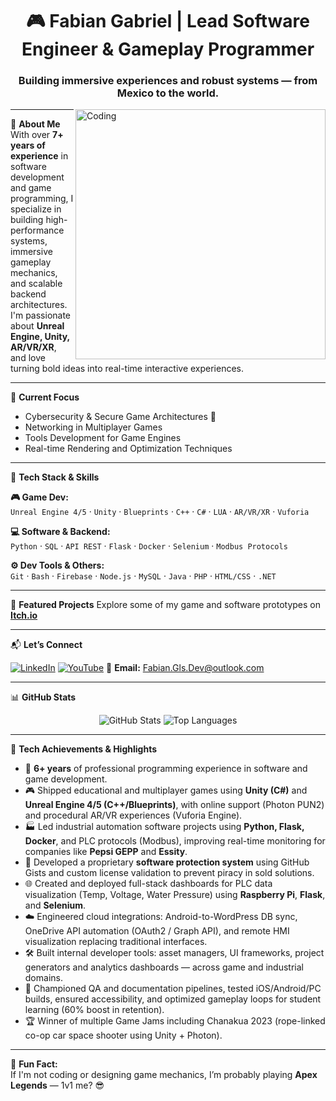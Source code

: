 <h1 align="center">🎮 Fabian Gabriel | Lead Software Engineer & Gameplay Programmer</h1>
<h3 align="center">Building immersive experiences and robust systems — from Mexico to the world.</h3>

<img align="right" alt="Coding" width="400" src="https://i.imgur.com/MlV3dHq.gif">

---

🔧 **About Me**  
With over **7+ years of experience** in software development and game programming, I specialize in building high-performance systems, immersive gameplay mechanics, and scalable backend architectures. I'm passionate about **Unreal Engine, Unity, AR/VR/XR**, and love turning bold ideas into real-time interactive experiences.

---

🧠 **Current Focus**
- Cybersecurity & Secure Game Architectures 🔐
- Networking in Multiplayer Games
- Tools Development for Game Engines
- Real-time Rendering and Optimization Techniques

---

🚀 **Tech Stack & Skills**

**🎮 Game Dev:**  
`Unreal Engine 4/5` · `Unity` · `Blueprints` · `C++` · `C#` · `LUA` · `AR/VR/XR` · `Vuforia`

**💻 Software & Backend:**  
`Python` · `SQL` · `API REST` · `Flask` · `Docker` · `Selenium` · `Modbus Protocols`

**⚙️ Dev Tools & Others:**  
`Git` · `Bash` · `Firebase` · `Node.js` · `MySQL` · `Java` · `PHP` · `HTML/CSS` · `.NET`

---

📂 **Featured Projects**
Explore some of my game and software prototypes on [**Itch.io**](https://fabian-devinc.itch.io/)

---

📬 **Let’s Connect**

[![LinkedIn](https://img.shields.io/badge/-LinkedIn-0A66C2?style=flat-square&logo=linkedin&logoColor=white)](https://www.linkedin.com/in/fabiangdev/?locale=en_us)
[![YouTube](https://img.shields.io/badge/-YouTube-red?style=flat-square&logo=youtube&logoColor=white)](https://www.youtube.com/channel/UC9EE1gWaV7iC8RuTfhq-t9g)
📧 **Email:** Fabian.Gls.Dev@outlook.com

---

📊 **GitHub Stats**

<p align="center">
  <img src="https://github-readme-stats.vercel.app/api?username=fabiangabriel01&show_icons=true&theme=tokyonight" alt="GitHub Stats" />
  <img src="https://github-readme-stats.vercel.app/api/top-langs?username=fabiangabriel01&layout=compact&theme=tokyonight" alt="Top Languages" />
</p>


---

🌟 **Tech Achievements & Highlights**

- 🧠 **6+ years** of professional programming experience in software and game development.
- 🎮 Shipped educational and multiplayer games using **Unity (C#)** and **Unreal Engine 4/5 (C++/Blueprints)**, with online support (Photon PUN2) and procedural AR/VR experiences (Vuforia Engine).
- 🏭 Led industrial automation software projects using **Python, Flask, Docker**, and PLC protocols (Modbus), improving real-time monitoring for companies like **Pepsi GEPP** and **Essity**.
- 🔐 Developed a proprietary **software protection system** using GitHub Gists and custom license validation to prevent piracy in sold solutions.
- 🌐 Created and deployed full-stack dashboards for PLC data visualization (Temp, Voltage, Water Pressure) using **Raspberry Pi**, **Flask**, and **Selenium**.
- ☁️ Engineered cloud integrations: Android-to-WordPress DB sync, OneDrive API automation (OAuth2 / Graph API), and remote HMI visualization replacing traditional interfaces.
- 🛠️ Built internal developer tools: asset managers, UI frameworks, project generators and analytics dashboards — across game and industrial domains.
- 🧪 Championed QA and documentation pipelines, tested iOS/Android/PC builds, ensured accessibility, and optimized gameplay loops for student learning (60% boost in retention).
- 🏆 Winner of multiple Game Jams including Chanakua 2023 (rope-linked co-op car space shooter using Unity + Photon).

---

🎯 **Fun Fact:**  
If I'm not coding or designing game mechanics, I’m probably playing **Apex Legends** — 1v1 me? 😎

